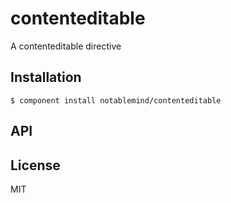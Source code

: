 
# contenteditable

  A contenteditable directive

## Installation

    $ component install notablemind/contenteditable

## API

   

## License

  MIT
